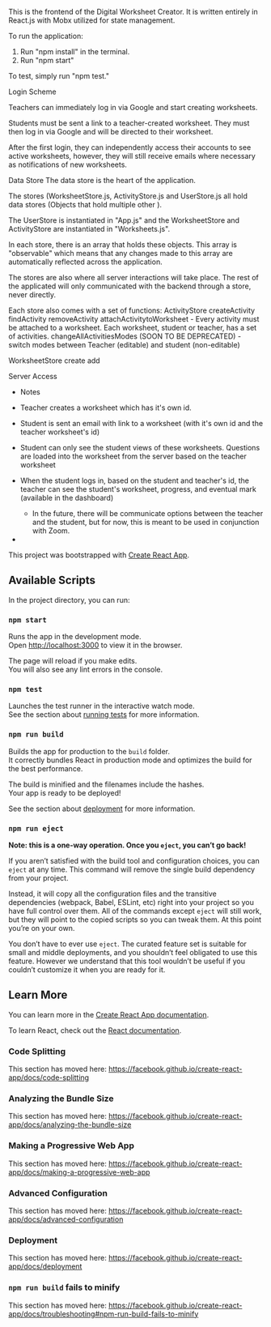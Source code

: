 This is the frontend of the Digital Worksheet Creator. It is written entirely in React.js with Mobx utilized for state management.

To run the application:
1) Run "npm install" in the terminal.
2) Run "npm start"

To test, simply run "npm test."

Login Scheme

Teachers can immediately log in via Google and start creating worksheets.

Students must be sent a link to a teacher-created worksheet.
They must then log in via Google and will be directed to their worksheet.

After the first login, they can independently access their accounts to see active worksheets,
however, they will still receive emails where necessary as notifications of new worksheets.

Data Store
The data store is the heart of the application.

The stores (WorksheetStore.js, ActivityStore.js and UserStore.js all hold data stores (Objects that hold multiple other ).

The UserStore is instantiated in "App.js" and the WorksheetStore and ActivityStore are instantiated in "Worksheets.js".

In each store, there is an array that holds these objects. This array is "observable" which means that any changes
made to this array are automatically reflected across the application.

The stores are also where all server interactions will take place. The rest of the applicated will only communicated
with the backend through a store, never directly.

Each store also comes with a set of functions:
ActivityStore
createActivity
findActivity
removeActivity
attachActivitytoWorksheet - Every activity must be attached to a worksheet. Each worksheet, student or teacher,
has a set of activities.
changeAllActivitiesModes (SOON TO BE DEPRECATED) - switch modes between Teacher (editable) and student (non-editable)

WorksheetStore
create
add



Server Access





- Notes

- Teacher creates a worksheet which has it's own id.
- Student is sent an email with link to a worksheet (with it's own id and the teacher worksheet's id)
- Student can only see the student views of these worksheets. Questions
are loaded into the worksheet from the server based on the teacher worksheet
- When the student logs in, based on the student and teacher's id, the teacher can see
the student's worksheet, progress, and eventual mark (available in the dashboard)
    - In the future, there will be communicate options between the teacher and the student, but
    for now, this is meant to be used in conjunction with Zoom.
- 


















This project was bootstrapped with [Create React App](https://github.com/facebook/create-react-app).

## Available Scripts

In the project directory, you can run:

### `npm start`

Runs the app in the development mode.<br />
Open [http://localhost:3000](http://localhost:3000) to view it in the browser.

The page will reload if you make edits.<br />
You will also see any lint errors in the console.

### `npm test`

Launches the test runner in the interactive watch mode.<br />
See the section about [running tests](https://facebook.github.io/create-react-app/docs/running-tests) for more information.

### `npm run build`

Builds the app for production to the `build` folder.<br />
It correctly bundles React in production mode and optimizes the build for the best performance.

The build is minified and the filenames include the hashes.<br />
Your app is ready to be deployed!

See the section about [deployment](https://facebook.github.io/create-react-app/docs/deployment) for more information.

### `npm run eject`

**Note: this is a one-way operation. Once you `eject`, you can’t go back!**

If you aren’t satisfied with the build tool and configuration choices, you can `eject` at any time. This command will remove the single build dependency from your project.

Instead, it will copy all the configuration files and the transitive dependencies (webpack, Babel, ESLint, etc) right into your project so you have full control over them. All of the commands except `eject` will still work, but they will point to the copied scripts so you can tweak them. At this point you’re on your own.

You don’t have to ever use `eject`. The curated feature set is suitable for small and middle deployments, and you shouldn’t feel obligated to use this feature. However we understand that this tool wouldn’t be useful if you couldn’t customize it when you are ready for it.

## Learn More

You can learn more in the [Create React App documentation](https://facebook.github.io/create-react-app/docs/getting-started).

To learn React, check out the [React documentation](https://reactjs.org/).

### Code Splitting

This section has moved here: https://facebook.github.io/create-react-app/docs/code-splitting

### Analyzing the Bundle Size

This section has moved here: https://facebook.github.io/create-react-app/docs/analyzing-the-bundle-size

### Making a Progressive Web App

This section has moved here: https://facebook.github.io/create-react-app/docs/making-a-progressive-web-app

### Advanced Configuration

This section has moved here: https://facebook.github.io/create-react-app/docs/advanced-configuration

### Deployment

This section has moved here: https://facebook.github.io/create-react-app/docs/deployment

### `npm run build` fails to minify

This section has moved here: https://facebook.github.io/create-react-app/docs/troubleshooting#npm-run-build-fails-to-minify
